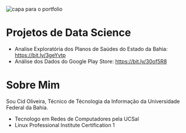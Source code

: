 ![capa para o portfolio]([https://i.ibb.co/CVkCHzZ/3-D-Big-data-in-modern-city-Abstract-social-information-sorting-visualization-Human-connections-or-u.jpg](https://i.ibb.co/CVkCHzZ/3-D-Big-data-in-modern-city-Abstract-social-information-sorting-visualization-Human-connections-or-u.jpg))

# Projetos de Data Science

* Analise Exploratória dos Planos de Saúdes do Estado da Bahia: https://bit.ly/3geYvtp
* Análise dos Dados do Google Play Store: https://bit.ly/30of5R8

# Sobre Mim
Sou Cid Oliveira, Técnico de Técnologia da Informação da Universidade Federal da Bahia.
* Tecnologo em Redes de Computadores pela UCSal
* Linux Professional Institute Certification 1
